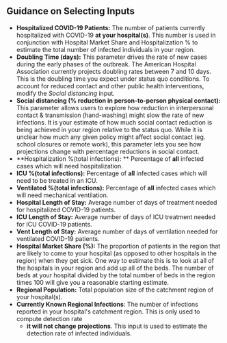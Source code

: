 ## Guidance on Selecting Inputs

* **Hospitalized COVID-19 Patients:**
  The number of patients currently hospitalized with COVID-19 **at your hospital(s)**. This number is used in
  conjunction with Hospital Market Share and Hospitalization % to estimate the total number of infected individuals in
  your region.
* **Doubling Time (days):**
  This parameter drives the rate of new cases during the early phases of the outbreak. The American Hospital Association
  currently projects doubling rates between 7 and 10 days. This is the doubling time you expect under status quo
  conditions. To account for reduced contact and other public health interventions, modify the _Social distancing_
  input.
* **Social distancing (% reduction in person-to-person physical contact):**
  This parameter allows users to explore how reduction in interpersonal contact & transmission (hand-washing) might slow
  the rate of new infections. It is your estimate of how much social contact reduction is being achieved in your region
  relative to the status quo. While it is unclear how much any given policy might affect social contact (eg. school
  closures or remote work), this parameter lets you see how projections change with percentage reductions in social
  contact.
* **Hospitalization %(total infections):
  ** Percentage of **all** infected cases which will need hospitalization.
* **ICU %(total infections):**
  Percentage of **all** infected cases which will need to be treated in an ICU.
* **Ventilated %(total infections):**
  Percentage of **all** infected cases which will need mechanical ventilation.
* **Hospital Length of Stay:**
  Average number of days of treatment needed for hospitalized COVID-19 patients.
* **ICU Length of Stay:**
  Average number of days of ICU treatment needed for ICU COVID-19 patients.
* **Vent Length of Stay:**
  Average number of days of ventilation needed for ventilated COVID-19 patients.
* **Hospital Market Share (%):**
  The proportion of patients in the region that are likely to come to your hospital (as opposed to other hospitals in
  the region) when they get sick. One way to estimate this is to look at all of the hospitals in your region and add up
  all of the beds. The number of beds at your hospital divided by the total number of beds in the region times 100 will
  give you a reasonable starting estimate.
* **Regional Population:**
  Total population size of the catchment region of your hospital(s).
* **Currently Known Regional Infections**:
  The number of infections reported in your hospital's catchment region. This is only used to compute detection rate
  - **it will not change projections**. This input is used to estimate the detection rate of infected individuals.
